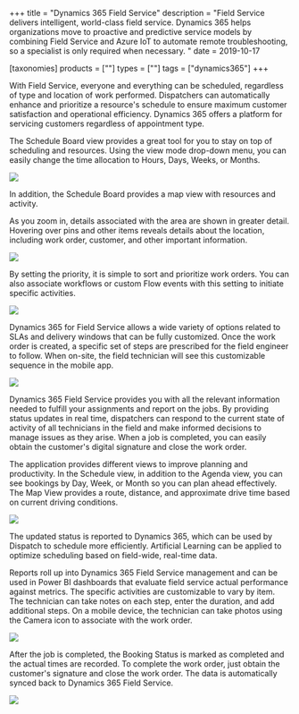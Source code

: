 +++
title = "Dynamics 365 Field Service"
description = "Field Service delivers intelligent, world-class field service. Dynamics 365 helps organizations move to proactive and predictive service models by combining Field Service and Azure IoT to automate remote troubleshooting, so a specialist is only required when necessary. "
date = 2019-10-17

[taxonomies]
products = [""]
types = [""]
tags = ["dynamics365"]
+++

With Field Service, everyone and everything can be scheduled, regardless
of type and location of work performed. Dispatchers can automatically
enhance and prioritize a resource's schedule to ensure maximum customer
satisfaction and operational efficiency. Dynamics 365 offers a platform
for servicing customers regardless of appointment type.

The Schedule Board view provides a great tool for you to stay on top of
scheduling and resources. Using the view mode drop-down menu, you can
easily change the time allocation to Hours, Days, Weeks, or Months.

![](https://o365hq.com/images/565.png)

In addition, the Schedule Board provides a map view with resources and
activity.

As you zoom in, details associated with the area are shown in greater
detail. Hovering over pins and other items reveals details about the
location, including work order, customer, and other important information.

![](https://o365hq.com/images/566.png)

By setting the priority, it is simple to sort and prioritize work
orders. You can also associate workflows or custom Flow events with this
setting to initiate specific activities.

![](https://o365hq.com/images/568.png)

Dynamics 365 for Field Service allows a wide variety of options related
to SLAs and delivery windows that can be fully customized. Once
the work order is created, a specific set of steps are prescribed for
the field engineer to follow. When on-site, the field technician will
see this customizable sequence in the mobile app.

![](https://o365hq.com/images/567.png)

Dynamics 365 Field Service provides you with all the relevant
information needed to fulfill your assignments and report on the jobs.
By providing status updates in real time, dispatchers can respond to the
current state of activity of all technicians in the field and make
informed decisions to manage issues as they arise. When a job is
completed, you can easily obtain the customer's digital signature and
close the work order.

The application provides different views to improve planning and
productivity. In the Schedule view, in addition to the Agenda view, you
can see bookings by Day, Week, or Month so you can plan ahead
effectively. The Map View provides a route, distance, and approximate
drive time based on current driving conditions.

![](https://o365hq.com/images/569.png)

The updated status is reported to Dynamics 365, which can be used by
Dispatch to schedule more efficiently. Artificial Learning can be
applied to optimize scheduling based on field-wide, real-time data.

Reports roll up into Dynamics 365 Field Service management and can be
used in Power BI dashboards that evaluate field service actual
performance against metrics. The specific activities are customizable to
vary by item. The technician can take notes on each step, enter the
duration, and add additional steps. On a mobile device, the technician can
take photos using the Camera icon to associate with the work order.

![](https://o365hq.com/images/570.png)

After the job is completed, the Booking Status is marked as completed and
the actual times are recorded. To complete the work order, just
obtain the customer's signature and close the work order. The data is
automatically synced back to Dynamics 365 Field Service.

![](https://o365hq.com/images/571.png)
